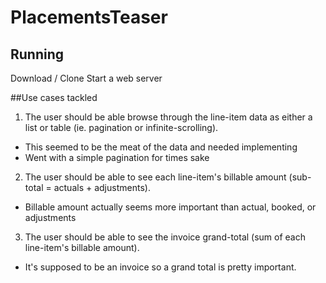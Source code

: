 # PlacementsTeaser

## Running 

Download / Clone 
Start a web server


##Use cases tackled
1. The user should be able browse through the line-item data as either a list or table (ie. pagination or infinite-scrolling).
  * This seemed to be the meat of the data and needed implementing
  * Went with a simple pagination for times sake
2. The user should be able to see each line-item's billable amount (sub-total = actuals + adjustments).
  * Billable amount actually seems more important than actual, booked, or adjustments
3. The user should be able to see the invoice grand-total (sum of each line-item's billable amount).
  * It's supposed to be an invoice so a grand total is pretty important.
